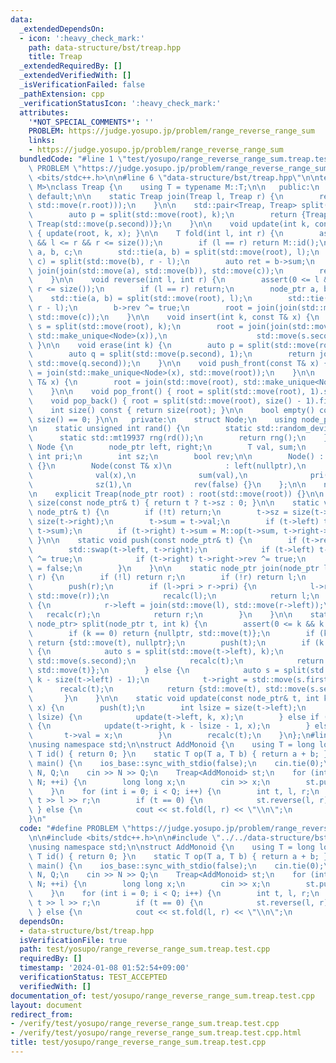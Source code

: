 ```yaml
---
data:
  _extendedDependsOn:
  - icon: ':heavy_check_mark:'
    path: data-structure/bst/treap.hpp
    title: Treap
  _extendedRequiredBy: []
  _extendedVerifiedWith: []
  _isVerificationFailed: false
  _pathExtension: cpp
  _verificationStatusIcon: ':heavy_check_mark:'
  attributes:
    '*NOT_SPECIAL_COMMENTS*': ''
    PROBLEM: https://judge.yosupo.jp/problem/range_reverse_range_sum
    links:
    - https://judge.yosupo.jp/problem/range_reverse_range_sum
  bundledCode: "#line 1 \"test/yosupo/range_reverse_range_sum.treap.test.cpp\"\n#define\
    \ PROBLEM \"https://judge.yosupo.jp/problem/range_reverse_range_sum\"\n\n#include\
    \ <bits/stdc++.h>\n\n#line 6 \"data-structure/bst/treap.hpp\"\n\ntemplate <typename\
    \ M>\nclass Treap {\n    using T = typename M::T;\n\n   public:\n    Treap() =\
    \ default;\n\n    static Treap join(Treap l, Treap r) {\n        return Treap(join(std::move(l.root),\
    \ std::move(r.root)));\n    }\n\n    std::pair<Treap, Treap> split(int k) {\n\
    \        auto p = split(std::move(root), k);\n        return {Treap(std::move(p.first)),\
    \ Treap(std::move(p.second))};\n    }\n\n    void update(int k, const T& x) const\
    \ { update(root, k, x); }\n\n    T fold(int l, int r) {\n        assert(0 <= l\
    \ && l <= r && r <= size());\n        if (l == r) return M::id();\n        node_ptr\
    \ a, b, c;\n        std::tie(a, b) = split(std::move(root), l);\n        std::tie(b,\
    \ c) = split(std::move(b), r - l);\n        auto ret = b->sum;\n        root =\
    \ join(join(std::move(a), std::move(b)), std::move(c));\n        return ret;\n\
    \    }\n\n    void reverse(int l, int r) {\n        assert(0 <= l && l <= r &&\
    \ r <= size());\n        if (l == r) return;\n        node_ptr a, b, c;\n    \
    \    std::tie(a, b) = split(std::move(root), l);\n        std::tie(b, c) = split(std::move(b),\
    \ r - l);\n        b->rev ^= true;\n        root = join(join(std::move(a), std::move(b)),\
    \ std::move(c));\n    }\n\n    void insert(int k, const T& x) {\n        auto\
    \ s = split(std::move(root), k);\n        root = join(join(std::move(s.first),\
    \ std::make_unique<Node>(x)),\n                    std::move(s.second));\n   \
    \ }\n\n    void erase(int k) {\n        auto p = split(std::move(root), k);\n\
    \        auto q = split(std::move(p.second), 1);\n        return join(std::move(p.first),\
    \ std::move(q.second));\n    }\n\n    void push_front(const T& x) {\n        root\
    \ = join(std::make_unique<Node>(x), std::move(root));\n    }\n\n    void push_back(const\
    \ T& x) {\n        root = join(std::move(root), std::make_unique<Node>(x));\n\
    \    }\n\n    void pop_front() { root = split(std::move(root), 1).second; }\n\n\
    \    void pop_back() { root = split(std::move(root), size() - 1).first; }\n\n\
    \    int size() const { return size(root); }\n\n    bool empty() const { return\
    \ size() == 0; }\n\n   private:\n    struct Node;\n    using node_ptr = std::unique_ptr<Node>;\n\
    \n    static unsigned int rand() {\n        static std::random_device rd;\n  \
    \      static std::mt19937 rng(rd());\n        return rng();\n    }\n\n    struct\
    \ Node {\n        node_ptr left, right;\n        T val, sum;\n        unsigned\
    \ int pri;\n        int sz;\n        bool rev;\n\n        Node() : Node(M::id())\
    \ {}\n        Node(const T& x)\n            : left(nullptr),\n              right(nullptr),\n\
    \              val(x),\n              sum(val),\n              pri(rand()),\n\
    \              sz(1),\n              rev(false) {}\n    };\n\n    node_ptr root;\n\
    \n    explicit Treap(node_ptr root) : root(std::move(root)) {}\n\n    static int\
    \ size(const node_ptr& t) { return t ? t->sz : 0; }\n\n    static void recalc(const\
    \ node_ptr& t) {\n        if (!t) return;\n        t->sz = size(t->left) + 1 +\
    \ size(t->right);\n        t->sum = t->val;\n        if (t->left) t->sum = M::op(t->left->sum,\
    \ t->sum);\n        if (t->right) t->sum = M::op(t->sum, t->right->sum);\n   \
    \ }\n\n    static void push(const node_ptr& t) {\n        if (t->rev) {\n    \
    \        std::swap(t->left, t->right);\n            if (t->left) t->left->rev\
    \ ^= true;\n            if (t->right) t->right->rev ^= true;\n            t->rev\
    \ = false;\n        }\n    }\n\n    static node_ptr join(node_ptr l, node_ptr\
    \ r) {\n        if (!l) return r;\n        if (!r) return l;\n        push(l);\n\
    \        push(r);\n        if (l->pri > r->pri) {\n            l->right = join(std::move(l->right),\
    \ std::move(r));\n            recalc(l);\n            return l;\n        } else\
    \ {\n            r->left = join(std::move(l), std::move(r->left));\n         \
    \   recalc(r);\n            return r;\n        }\n    }\n\n    static std::pair<node_ptr,\
    \ node_ptr> split(node_ptr t, int k) {\n        assert(0 <= k && k <= size(t));\n\
    \        if (k == 0) return {nullptr, std::move(t)};\n        if (k == size(t))\
    \ return {std::move(t), nullptr};\n        push(t);\n        if (k <= size(t->left))\
    \ {\n            auto s = split(std::move(t->left), k);\n            t->left =\
    \ std::move(s.second);\n            recalc(t);\n            return {std::move(s.first),\
    \ std::move(t)};\n        } else {\n            auto s = split(std::move(t->right),\
    \ k - size(t->left) - 1);\n            t->right = std::move(s.first);\n      \
    \      recalc(t);\n            return {std::move(t), std::move(s.second)};\n \
    \       }\n    }\n\n    static void update(const node_ptr& t, int k, const T&\
    \ x) {\n        push(t);\n        int lsize = size(t->left);\n        if (k <\
    \ lsize) {\n            update(t->left, k, x);\n        } else if (lsize < k)\
    \ {\n            update(t->right, k - lsize - 1, x);\n        } else {\n     \
    \       t->val = x;\n        }\n        recalc(t);\n    }\n};\n#line 6 \"test/yosupo/range_reverse_range_sum.treap.test.cpp\"\
    \nusing namespace std;\n\nstruct AddMonoid {\n    using T = long long;\n    static\
    \ T id() { return 0; }\n    static T op(T a, T b) { return a + b; }\n};\n\nint\
    \ main() {\n    ios_base::sync_with_stdio(false);\n    cin.tie(0);\n\n    int\
    \ N, Q;\n    cin >> N >> Q;\n    Treap<AddMonoid> st;\n    for (int i = 0; i <\
    \ N; ++i) {\n        long long x;\n        cin >> x;\n        st.push_back(x);\n\
    \    }\n    for (int i = 0; i < Q; i++) {\n        int t, l, r;\n        cin >>\
    \ t >> l >> r;\n        if (t == 0) {\n            st.reverse(l, r);\n       \
    \ } else {\n            cout << st.fold(l, r) << \"\\n\";\n        }\n    }\n\
    }\n"
  code: "#define PROBLEM \"https://judge.yosupo.jp/problem/range_reverse_range_sum\"\
    \n\n#include <bits/stdc++.h>\n\n#include \"../../data-structure/bst/treap.hpp\"\
    \nusing namespace std;\n\nstruct AddMonoid {\n    using T = long long;\n    static\
    \ T id() { return 0; }\n    static T op(T a, T b) { return a + b; }\n};\n\nint\
    \ main() {\n    ios_base::sync_with_stdio(false);\n    cin.tie(0);\n\n    int\
    \ N, Q;\n    cin >> N >> Q;\n    Treap<AddMonoid> st;\n    for (int i = 0; i <\
    \ N; ++i) {\n        long long x;\n        cin >> x;\n        st.push_back(x);\n\
    \    }\n    for (int i = 0; i < Q; i++) {\n        int t, l, r;\n        cin >>\
    \ t >> l >> r;\n        if (t == 0) {\n            st.reverse(l, r);\n       \
    \ } else {\n            cout << st.fold(l, r) << \"\\n\";\n        }\n    }\n}"
  dependsOn:
  - data-structure/bst/treap.hpp
  isVerificationFile: true
  path: test/yosupo/range_reverse_range_sum.treap.test.cpp
  requiredBy: []
  timestamp: '2024-01-08 01:52:54+09:00'
  verificationStatus: TEST_ACCEPTED
  verifiedWith: []
documentation_of: test/yosupo/range_reverse_range_sum.treap.test.cpp
layout: document
redirect_from:
- /verify/test/yosupo/range_reverse_range_sum.treap.test.cpp
- /verify/test/yosupo/range_reverse_range_sum.treap.test.cpp.html
title: test/yosupo/range_reverse_range_sum.treap.test.cpp
---
```

